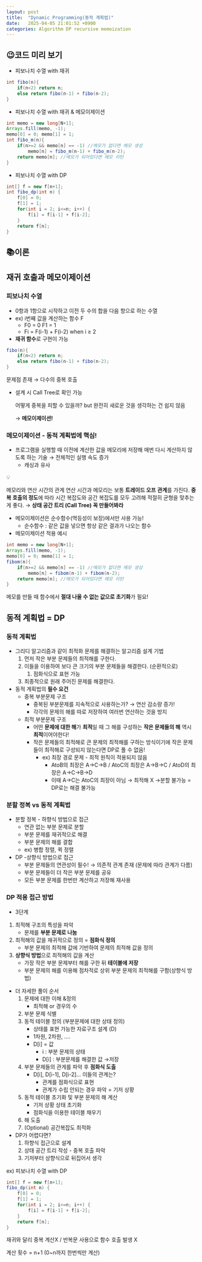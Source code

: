 ```yaml
---
layout: post
title:  "Dynamic Programming(동적 계획법)"
date:   2025-04-05 21:01:52 +0900
categories: Algorithm DP recursive memoization
---
```

## 😉코드 미리 보기


- 피보나치 수열 with 재귀

```java
int fibo(n){
    if(n<2) return n;
    else return fibo(n-1) + fibo(n-2);
}
```

- 피보나치 수열 with 재귀 & 메모이제이션

```java
int memo = new long[N+1];
Arrays.fill(memo, -1);
memo[0] = 0; memo[1] = 1;
int fibo_m(n){
    if(n>=2 && memo[n] == -1) //메모가 없다면 메모 생성
        memo[n] = fibo_m(n-1) + fibo_m(n-2);
    return memo[n]; //메모가 되어있다면 메모 리턴 
}
```

- 피보나치 수열 with DP

```java
int[] f = new f[n+1];
int fibo_dp(int n) {
    f[0] = 0;
    f[1] = 1;
    for(int i = 2; i<=n; i++) {
        f[i] = f[i-1] + f[i-2];
    }
    return f[n];
}
```

## 📚이론

## 재귀 호출과 메모이제이션

### **피보나치 수열**

- 0항과 1항으로 시작하고 이전 두 수의 합을 다음 항으로 하는 수열
- ex) i번째 값을 계산하는 함수 F
    - F0 = 0 F1 = 1
    - Fi = F(i-1) + F(i-2) when i ≥ 2
- **재귀 함수**로 구현이 가능

```java
fibo(n){
    if(n<2) return n;
    else return fibo(n-1) + fibo(n-2);
}
```

문제점 존재 → 다수의 중복 호출 

- 설계 시 Call Tree로 확인 가능
    

    
    어떻게 중복을 피할 수 있을까? but 완전히 새로운 것을 생각하는 건 쉽지 않음
    
    → **메모이제이션!**
    

### **메모이제이션** - **동적 계획법에 핵심!**

- 프로그램을 실행할 때 이전에 계산한 값을 메모리에 저장해 매번 다시 계산하지 않도록 하는 기술 → 전체적인 실행 속도 증가
    - 캐싱과 유사

<aside>
💡

메모리와 연산 시간의 관계
연산 시간과 메모리는 보통 **트레이드 오프** **관계**를 가진다.
**중복 호출의 정도**에 따라 시간 복잡도와 공간 복잡도를 모두 고려해 
적절히 균형을 맞추는게 좋다. → **상태 공간 트리 (Call Tree) 꼭 만들어봐라** 

</aside>

- 메모이제이션은 순수함수(멱등성이 보장)에서만 사용 가능!
    - 순수함수 :  같은 값을 넣으면 항상 같은 결과가 나오는 함수
- 메모이제이션 적용 예시

```java
int memo = new long[N+1];
Arrays.fill(memo, -1);
memo[0] = 0; memo[1] = 1;
fibom(n){
    if(n>=2 && memo[n] == -1) //메모가 없다면 메모 생성
        memo[n] = fibom(n-1) + fibom(n-2);
    return memo[n]; //메모가 되어있다면 메모 리턴 
}
```

메모를 만들 때 함수에서 **절대 나올 수 없는 값으로 초기화**가 필요!

## 동적 계획법 = DP

### 동적 계획법

- 그리디 알고리즘과 같이 최적화 문제를 해결하는 알고리즘 설계 기법
    1. 먼저 작은 부분 문제들의 최적해를 구한다.
    2. 이들을 이용하여 보다 큰 크기의 부분 문제들을 해결한다. (순환적으로)
        1. 점화식으로 표현 가능
    3. 최종적으로 원래 주어진 문제를 해결한다.
- 동적 계획법의 **필수 요건**
    - 중복 부분문제 구조
        - 중복된 부분문제를 지속적으로 사용하는가? → 연산 감소량 증가!
        - 각각의 문제의 해를 따로 저장하여 여러번 연산하는 것을 방지
    - 최적 부분문제 구조
        - 어떤 **문제에 대한 해**가 **최적**일 때 그 해를 구성하는 **작은 문제들의 해** 역시 **최적**이어야한다!
        - 작은 문제들의 최적해로 큰 문제의 최적해를 구하는 방식이기에 작은 문제들이 최적해로 구성되지 않는다면 DP로 풀 수 없음!
            - ex) 최장 경로 문제 - 최적 원칙이 적용되지 않음
                - AtoB의 최장은 A→C→B / AtoC의 최장은 A→B→C / AtoD의 최장은 A→C→B→D
                - 이때 A→C는 AtoC의 최장이 아님 → 최적해 X →분할 불가능 = DP로는 해결 불가능

### 분할 정복 vs 동적 계획법

- 분할 정복 - 하향식 방법으로 접근
    - 연관 없는 부분 문제로 분할
    - 부분 문제를 재귀적으로 해결
    - 부분 문제의 해를 결합
    - ex) 병합 정렬, 퀵 정렬
- DP -상향식 방법으로 접근
    - 부분 문제들의 연관성이 필수! → 의존적 관계 존재 (문제에 따라 관계가 다름)
    - 부분 문제들이 더 작은 부분 문제를 공유
    - 모든 부분 문제를 한번만 계산하고 저장해 재사용

### DP 적용 접근 방법

- 3단계
1. 최적해 구조의 특성을 파악
    - 문제를 **부분 문제로 나눔**
2. 최적해의 값을 재귀적으로 정의 = **점화식 정의**
    - 부분 문제의 최적해 값에 기반하여 문제의 최적해 값을 정의
3. **상향식 방법**으로 최적해의 값을 계산
    - 가장 작은 부분 문제부터 해를 구한 뒤 **테이블에 저장**
    - 부분 문제의 해를 이용해 점차적로 상위 부분 문제의 최적해를 구함(상향식 방법)
- 더 자세한 풀이 순서
    1. 문제에 대한 이해 &정의
        - 최적해 or 경우의 수
    2. 부분 문제 식별
    3. 동적 테이블 정의 (부분문제에 대한 상태 정의)
        - 상태를 표현 가능한 자료구조 설계 (D)
        - 1차원, 2차원, ….
        - D[i] = 값
            - i : 부분 문제의 상태
            - D[i] : 부분문제를 해결한 값 →저장
    4. 부분 문제들의 관게를 파악 후 **점화식 도출**
        - D[i], D[i-1], D[i-2]… 이들의 관계는?
            - 관계를 점화식으로 표현
            - 관계가 수립 안되는 경우 파악 = 기저 상황
    5. 동적 테이블 초기화 및 부분 문제의 해 계산
        - 기저 상황 상태 초기화
        - 점화식을 이용한 테이블 채우기
    6. 해 도출
    7. (Optional) 공간복잡도 최적화
- DP가 어렵다면?
    1. 하향식 접근으로 설계
    2. 상태 공간 트리 작성 - 중복 호출 파악
    3. 기저부터 상향식으로 뒤집어서 생각

ex)  피보나치 수열 with DP

```java
int[] f = new f[n+1];
fibo_dp(int n) {
    f[0] = 0;
    f[1] = 1;
    for(int i = 2; i<=n; i++) {
        f[i] = f[i-1] + f[i-2];
    }
    return f[n];
}
```

재귀와 달리 중복 계산X  / 반복문 사용으로 함수 호출 발생 X

계산 횟수 = n+1 (0~n까지 한번씩만 계산)